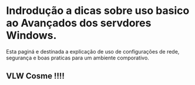 # Indrodução a dicas sobre uso basico ao Avançados dos servdores Windows. 

Esta paginá e destinada a explicação de uso de configurações de rede, segurança e boas praticas para um ambiente comporativo. 


## VLW Cosme !!!!